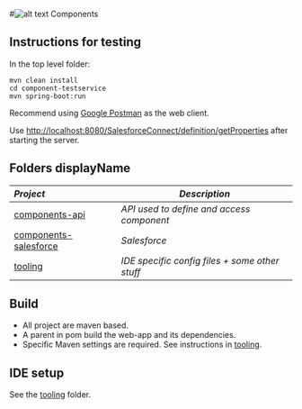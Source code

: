 
#![alt text](http://www.talend.com/sites/all/themes/talend_responsive/images/logo.png "Talend") Components  

## Instructions for testing

In the top level folder:

```
mvn clean install
cd component-testservice
mvn spring-boot:run
```

Recommend using [Google Postman](https://chrome.google.com/webstore/detail/postman/fhbjgbiflinjbdggehcddcbncdddomop?hl=en) as the web client.

Use [http://localhost:8080/SalesforceConnect/definition/getProperties](http://localhost:8080/SalesforceConnect/definition/getProperties) after starting the server.


## Folders displayName
| _Project_                                          | _Description_                                                        |
|:---------------------------------------------------|----------------------------------------------------------------------|
| [components-api](components-api)                   | *API used to define and access component*                            |
| [components-salesforce](components-salesforce)     | *Salesforce*                                                         |
| [tooling](tooling)                                 | *IDE specific config files + some other stuff*                       |

## Build
- All project are maven based.
- A parent in pom build the web-app and its dependencies.
- Specific Maven settings are required. See instructions in [tooling](/tooling/).

## IDE setup
See the [tooling](/tooling/) folder.
